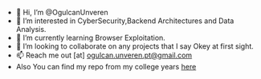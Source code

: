 - 👋 Hi, I’m @OgulcanUnveren
- 👀 I’m interested in CyberSecurity,Backend Architectures and Data Analysis.
- 🌱 I’m currently learning Browser Exploitation.
- 💞️ I’m looking to collaborate on any projects that I say Okey at first sight.
- 📫 Reach me out [at] ogulcan.unveren.pt@gmail.com
- Also You can find my repo from my college years [here](https://github.com/ollyth3d1gger)
<!---
OgulcanUnveren/OgulcanUnveren is a ✨ special ✨ repository because its `README.md` (this file) appears on your GitHub profile.
You can click the Preview link to take a look at your changes.
--->
